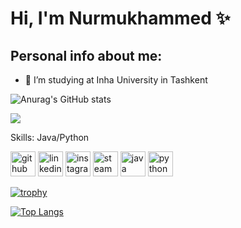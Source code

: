# Hi, I'm Nurmukhammed ✨


## Personal info about me:
- 🔭 I’m studying at Inha University in Tashkent

![Anurag's GitHub stats](https://github-readme-stats.vercel.app/api?username=noxs1d&show_icons=true&theme=tokyonight)

![](https://arturssmirnovs.github.io/github-profile-readme-generator/images/banner.png)


Skills: Java/Python


[<img src='https://cdn.jsdelivr.net/npm/simple-icons@3.0.1/icons/github.svg' alt='github' height='40'>](https://github.com/noxs1d)  [<img src='https://cdn.jsdelivr.net/npm/simple-icons@3.0.1/icons/linkedin.svg' alt='linkedin' height='40'>](https://www.linkedin.com/in/nxdexe/)  [<img src='https://cdn.jsdelivr.net/npm/simple-icons@3.0.1/icons/instagram.svg' alt='instagram' height='40'>](https://www.instagram.com/nxd.exe/)  [<img src='https://cdn.jsdelivr.net/npm/simple-icons@3.0.1/icons/steam.svg' alt='steam' height='40'>](https://steamcommunity.com/id/NoXS1d/)  [<img src='https://cdn.jsdelivr.net/npm/simple-icons@3.0.1/icons/java.svg' alt='java' height='40'>](#)  [<img src='https://cdn.jsdelivr.net/npm/simple-icons@3.0.1/icons/python.svg' alt='python' height='40'>](#)  

[![trophy](https://github-profile-trophy.vercel.app/?username=noxs1d)](https://github.com/ryo-ma/github-profile-trophy)

[![Top Langs](https://github-readme-stats.vercel.app/api/top-langs/?username=noxs1d)](https://github.com/anuraghazra/github-readme-stats)

